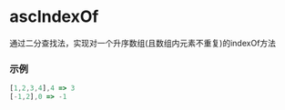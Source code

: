# ascIndexOf

通过二分查找法，实现对一个升序数组(且数组内元素不重复)的indexOf方法

### 示例
```javascript
[1,2,3,4],4 => 3
[-1,2],0 => -1
```